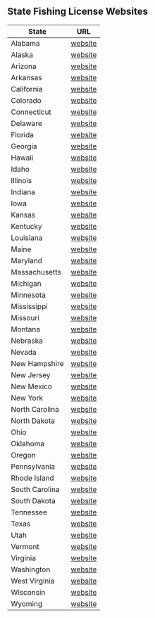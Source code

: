 ## State Fishing License Websites

| State         | URL          |
| ------------- |:-------------:|
|Alabama        | [website](https://www.alabamainteractive.org/dcnr_license/welcome.action) |
|Alaska         | [website](https://www.adfg.alaska.gov/Store/) |
|Arizona        | [website](https://www.azgfd.com/License/) |
|Arkansas       | [website](https://ar-web.s3licensing.com/) |
|California     | [website](https://www.ca.wildlifelicense.com/InternetSales) |
|Colorado       | [website](https://www.cpwshop.com/licensing.page) |
|Connecticut    | [website](https://ct.aspirafocus.com/internetsales) |
|Delaware       | [website](https://egov.dnrec.delaware.gov/egovpublic/dnrec/disp?doc=publicsubmenu&op=fwlicense&dept=5) |
|Florida        | [website](https://gooutdoorsflorida.com/) |
|Georgia        | [website](https://www.gooutdoorsgeorgia.com/) |
|Hawaii         | [website](https://freshwater.ehawaii.gov/freshwater/) |
|Idaho          | [website](https://idfg.huntfishidaho.net/login) |
|Illinois       | [website](https://www.il.wildlifelicense.com/start.php) |
|Indiana        | [website](https://www.in.gov/dnr/fishwild/9339.htm) |
|Iowa           | [website](https://license.gooutdoorsiowa.com/Licensing/CustomerLookup.aspx) |
|Kansas         | [website](https://www.kshuntfishcamp.com/licensing.page) |
|Kentucky       | [website](https://app.fw.ky.gov/solar/) |
|Louisiana      | [website](https://la-web.s3licensing.com/Home/Info) |
|Maine          | [website](https://moses.informe.org/cgi-bin/online/moses_v3/step1) |
|Maryland       | [website](https://compass.dnr.maryland.gov/dnrcompassportal) |
|Massachusetts  | [website](https://www.ma.wildlifelicense.com/Internetsales/IS/Customer/InternetCustomerSearch) |
|Michigan       | [website](https://www.mdnr-elicense.com/Welcome/Default.aspx) |
|Minnesota      | [website](https://jc.activeoutdoorsolutions.com/mn_customer/app/customerSearch.do?method=init) |
|Mississippi    | [website](https://www.ms.gov/mdwfp/licensing/login) |
|Missouri       | [website](https://mdc-web.s3licensing.com/) |
|Montana        | [website](https://app.mt.gov/als/index/index.html) |
|Nebraska       | [website](https://ngpc-permits.ne.gov/ps/faces/index.xhtml) |
|Nevada         | [website](https://nevada.licensing.kalkomey.com/licenses) |
|New Hampshire  | [website](https://www.nhfishandgame.com/CustomerSearch.aspx) |
|New Jersey     | [website](https://nj.aspirafocus.com/internetsales/) |
|New Mexico     | [website](https://onlinesales.wildlife.state.nm.us/) |
|New York       | [website](https://decals.dec.ny.gov/DECALSCitizenWeb/loginregister.htm) |
|North Carolina | [website](https://www.ncalvin.org/Alvin/default.aspx?MenuTabID=138&SiteID=1&TranTabID=488&trid=41&vid=0) |
|North Dakota   | [website](https://apps.nd.gov/gnf/onlineservices/lic/public/identifyCust.htm?destination=lic&trans=new) |
|Ohio           | [website](https://oh-web.s3licensing.com/Customer/Search) |
|Oklahoma       | [website](https://license.gooutdoorsoklahoma.com/Licensing/CustomerLookup.aspx) |
|Oregon         | [website](https://odfw.huntfishoregon.com/login) |
|Pennsylvania   | [website](https://www.pa.wildlifelicense.com/start.php) |
|Rhode Island   | [website](https://www.ri.gov/DEM/huntfish) |
|South Carolina | [website](https://dnrlicensing.sc.gov/DNRLicensingSales/CustomerLookupPage.aspx) |
|South Dakota   | [website](https://apps.sd.gov/gf79license/login.aspx) |
|Tennessee      | [website](https://license.gooutdoorstennessee.com/Licensing/CustomerLookup.aspx) |
|Texas          | [website](https://www.txfgsales.com/CustomerSearch.aspx) |
|Utah           | [website](https://wildlifelicense.utah.gov/hflo/main/serv2/index.html?server=serv2) |
|Vermont        | [website](https://www.vtfwdsales.com/online/cid_entry.php) |
|Virginia       | [website](https://license.gooutdoorsvirginia.com/Licensing/CustomerLookup.aspx) |
|Washington     | [website](https://fishhunt.dfw.wa.gov/#/login) |
|West Virginia  | [website](https://www.wvhunt.com/) |
|Wisconsin      | [website](https://dnr.wi.gov/gowild/) |
|Wyoming        | [website](https://wgfapps.wyo.gov/elso/ELSOWelcome.aspx) |